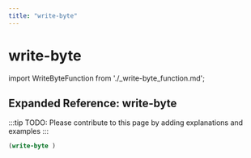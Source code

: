 ```yaml
---
title: "write-byte"
---
```


# write-byte

import WriteByteFunction from './_write-byte_function.md';

<WriteByteFunction />

## Expanded Reference: write-byte

:::tip
TODO: Please contribute to this page by adding explanations and examples
:::

```lisp
(write-byte )
```
